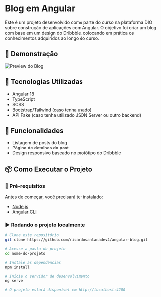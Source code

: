 # Blog em Angular

Este é um projeto desenvolvido como parte do curso na plataforma DIO sobre construção de aplicações com Angular. O objetivo foi criar um blog com base em um design do Dribbble, colocando em prática os conhecimentos adquiridos ao longo do curso.

## 📸 Demonstração
![Preview do Blog](link-da-imagem) <!-- Substitua pelo link da imagem do seu blog -->

## 🚀 Tecnologias Utilizadas
- Angular 18
- TypeScript
- SCSS
- Bootstrap/Tailwind (caso tenha usado)
- API Fake (caso tenha utilizado JSON Server ou outro backend)

## 🔧 Funcionalidades
- Listagem de posts do blog
- Página de detalhes do post
- Design responsivo baseado no protótipo do Dribbble

## 📦 Como Executar o Projeto

### 🔨 Pré-requisitos
Antes de começar, você precisará ter instalado:
- [Node.js](https://nodejs.org/)
- [Angular CLI](https://angular.io/cli)

### ▶️ Rodando o projeto localmente
```bash
# Clone este repositório
git clone https://github.com/ricardosantanadev4/angular-blog.git

# Acesse a pasta do projeto
cd nome-do-projeto

# Instale as dependências
npm install

# Inicie o servidor de desenvolvimento
ng serve

# O projeto estará disponível em http://localhost:4200

